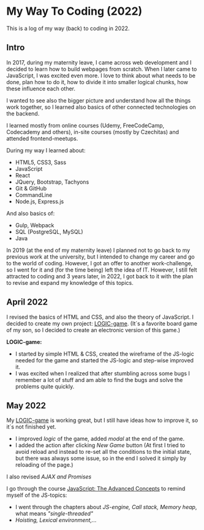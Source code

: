# My Way To Coding (2022)

This is a log of my way (back) to coding in 2022.

## Intro
In 2017, during my maternity leave, I came across web development and I decided to learn how to build webpages from scratch. When I later came to JavaScript, I was excited even more. I love to think about what needs to be done, plan how to do it, how to divide it into smaller logical chunks, how these influence each other. 

I wanted to see also the bigger picture and understand how all the things work together, so I learned also basics of other connected technologies on the backend. 

I learned mostly from online courses (Udemy, FreeCodeCamp, Codecademy and others), in-site courses (mostly by Czechitas) and attended frontend-meetups. 

During my way I learned about:
- HTML5, CSS3, Sass
- JavaScript
- React
- JQuery, Bootstrap, Tachyons
- Git & GitHub
- CommandLine
- Node.js, Express.js
 
And also basics of:
- Gulp, Webpack
- SQL (PostgreSQL, MySQL)
- Java

In 2019 (at the end of my maternity leave) I planned not to go back to my previous work at the university, but I intended to change my career and go to the world of coding. However, I got an offer to another work-challenge, so I went for it and (for the time being) left the idea of IT. 
However, I still felt attracted to coding and 3 years later, in 2022, I got back to it with the plan to revise and expand my knowledge of this topics. 

## April 2022 
I revised the basics of HTML and CSS, and also the theory of JavaScript. 
I decided to create my own project: [LOGIC-game](https://github.com/marieval/logic-game). (It´s a favorite board game of my son, so I decided to create an electronic version of this game.)

**LOGIC-game:**
- I started by simple HTML & CSS, created the wireframe of the JS-logic needed for the game and started the JS-logic and step-wise improved it.
- I was excited when I realized that after stumbling across some bugs I remember a lot of stuff and am able to find the bugs and solve the problems quite quickly.

## May 2022
My [LOGIC-game](https://github.com/marieval/logic-game) is working great, but I still have ideas how to improve it, so it´s not finished yet.
- I improved *logic* of the game, added *modal* at the end of the game.
- I added the action after clicking *New Game* button (At first I tried to avoid reload and instead to re-set all the conditions to the initial state, but there was always some issue, so in the end I solved it simply by reloading of the page.)

I also revised *AJAX and Promises*

I go through the course [JavaScript: The Advanced Concepts](https://www.udemy.com/course/advanced-javascript-concepts/) to remind myself of the JS-topics: 
- I went through the chapters about *JS-engine, Call stack, Memory heap*, what means *"single-threaded"*
- *Hoisting, Lexical environment,...*
